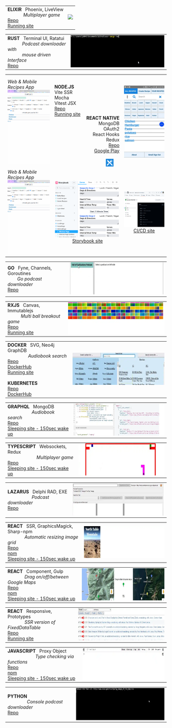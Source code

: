 
[esg_g]: https://github.com/steenhansen/elixir-liveview-snake#s
[esg_w]: https://evening-eyrie-25210-f2edb2eac607.herokuapp.com/Projects-Game/Players-Name

| | |
|-| -|
| **ELIXIR** &nbsp; Phoenix, LiveView <br>&nbsp;&nbsp;&nbsp;&nbsp;&nbsp;&nbsp;&nbsp;&nbsp;&nbsp;&nbsp;&nbsp;&nbsp;&nbsp;_Multiplayer game_<br>   [Repo][esg_g]      <br>  [Running site][esg_w]     |     [<img src="./i/short-elixir.webp" height="100">](https://evening-eyrie-25210-f2edb2eac607.herokuapp.com/images/tall-elixir.webp "Full size video") 


[rpd_g]: https://github.com/steenhansen/rust-podcast-downloader#s

| | |
|-|-|
| **RUST** &nbsp; Terminal UI, Ratatui    <br>&nbsp;&nbsp;&nbsp;&nbsp;&nbsp;&nbsp;&nbsp;&nbsp;&nbsp;&nbsp;&nbsp;&nbsp;_Podcast downloader with_<br>&nbsp;&nbsp;&nbsp;&nbsp;&nbsp;&nbsp;&nbsp;&nbsp;&nbsp;&nbsp;&nbsp;&nbsp;_mouse driven Interface_<br> [Repo][rpd_g]              |[<img src="./i/short-rust.webp" height="100" width="400">](./i/tall-rust.gif "Full size video")  


<table>
 <tr>
    <td width="200"></td>
    <td width="90"></td>
    <td width="90"></td>
    <td width="200"></td>
    </tr>
 <tr>
        <td>
            <i>Web & Mobile Recipes App</i><br>
            <a href="https://evening-eyrie-25210-f2edb2eac607.herokuapp.com/images/tall-phone-web.gif" title="Full size video">
                <img src="./i/tall-phone-web.gif" width="200">
            </a>        
        </td>
        <td><br><b>NODE.JS</b><br>
            Vite SSR<br>
            Mocha<br>
            Vitest JSX<br>
            <a href="https://github.com/steenhansen/type-czech-phone-recipes#s">Repo</a> <br> 
            <a href="https://phone-recipes.herokuapp.com/steenhansen1942/gmail.com">Running&nbsp;site</a><br>
            <br><br><br><br><br><br><br><br><br>
        </td>
        <td align="right">
        <br><br><br><br><br><br><br>
            <b>REACT&nbsp;NATIVE</b><br>
            MongoDB <br> 
            OAuth2<br> 
            React&nbsp;Hooks<br>
            Redux<br>
            <a href="https://github.com/steenhansen/react-native-phone-recipes#s">Repo</a><br>
            <a href="https://play.google.com/store/apps/details?id=com.fonecook3">Google&nbsp;Play</a><br><br>
            <img src="./i/google-icon-48.png" width="24">&nbsp;&nbsp;&nbsp;&nbsp;&nbsp;
        </td>
        <td align="center">
            <a href="https://evening-eyrie-25210-f2edb2eac607.herokuapp.com/images/tall-phone-android.webp" title="Full size video">
                 <img src="./i/tall-phone-android.webp" width="200">
            </a>
        </td>
    </tr>
   <tr>
          <td>
            <i>Web & Mobile Recipes App</i><br>
            <a href="https://evening-eyrie-25210-f2edb2eac607.herokuapp.com/images/tall-phone-web.gif" title="Full size video">
                <img src="./i/tall-phone-web.gif" width="200">
            </a>        
        </td>
        <td colspan="2"  align="center"><picture><img src="./i/storybook.png" width="200">&nbsp;</picture><a href="https://6269af43d179dc004af9a1ec-ltzwmhwlbd.chromatic.com/?path=/story/pages-minimalpage--minimal-page">Storybook site</a></td>
        <td  align="center"><picture><img src="./i/ci-cd.png" width="200"></picture><br><a href="https://github.com/steenhansen/type-czech-phone-recipes/actions/runs/8317745868/job/23219385924">CI/CD site</a></td>
    </tr>
</table>





[gpd_g]: https://github.com/steenhansen/go-podcast-downloader#s

| | |
|-|-|
| **GO** &nbsp; Fyne, Channels, Goroutines    <br>&nbsp;&nbsp;&nbsp;&nbsp;&nbsp;&nbsp;&nbsp;   _Go podcast downloader_<br>    [Repo][gpd_g]    <br>     |     [<img src="./i/short-go.webp" height="100">](https://evening-eyrie-25210-f2edb2eac607.herokuapp.com/images/tall-go.webp "Full size video")  



[brk_g]: https://github.com/steenhansen/rxjs-breakout#s
[brk_w]: https://steenhansen.github.io/gh-pages/

| | |
|-|-|
| **RXJS** &nbsp; Canvas, Immutablejs   <br>&nbsp;&nbsp;&nbsp;&nbsp;&nbsp;&nbsp;&nbsp;&nbsp;&nbsp;&nbsp;&nbsp;_Multi ball breakout game_            <br>    [Repo][brk_g]    <br>   [Running site][brk_w]     |     [<img src="./i/short-rxjs.webp" height="100">](https://evening-eyrie-25210-f2edb2eac607.herokuapp.com/images/tall-rxjs.webp "Full size video")    



[sli_g]: https://github.com/steenhansen/sffaudio-search-docker-compose#s
[swi_d]: https://hub.docker.com/r/steenhansen/sff-audio-search
[sli_w]: http://45.79.183.31/?author=isaac-asimov
[sku_g]: https://github.com/steenhansen/sffaudio-search-kubernetes#s
[sku_d]: https://hub.docker.com/r/steenhansen/sff-audio-kube

| | |
|-|-|
| **DOCKER** &nbsp; SVG, Neo4j GraphDB   <br>&nbsp;&nbsp;&nbsp;&nbsp;&nbsp;&nbsp;&nbsp;&nbsp;&nbsp;&nbsp;&nbsp;&nbsp;&nbsp;&nbsp;&nbsp;&nbsp;&nbsp;_Audiobook search_ <br>[Repo][sli_g]          <br>    [DockerHub][swi_d]    <br>   [Running site][sli_w]   <br><br> **KUBERNETES** <br> [Repo][sku_g]<br>  [DockerHub][sku_d]|     [<img src="./i/short-search.webp" height="100">](https://evening-eyrie-25210-f2edb2eac607.herokuapp.com/images/tall-search.webp "Full size video")    


[sgr_g]: https://github.com/steenhansen/sffaudio-graph-ql#s
[sgr_w]: https://sffaudio-graph-ql.onrender.com/graphiql?operationName=serch_ql&query=query%20serch_ql(%24search_parameter%3A%20String!)%20%7B%0A%20%20search_site_content(search_text%3A%20%24search_parameter)%20%7B%0A%20%20%20%20%20%20...%20on%20ArticlePage%7B%20ID%20headline%20article_post%20%20%20%7D%2C%0A%20%20%20%20...%20on%20MentionPage%7B%20ID%20headline%20mention_post%20%20%20%7D%2C%0A%20%20%20%20...%20on%20RsdMedia%20%7B%20ID%20rsd_post%20resource%0A%20%20%20%20%20%20%20%20%20%20%20%20%20%20%20%20%20%20%20%20%20%20book%7B%20author%20title%20%7D%0A%20%20%20%20%20%20%20%20%20%20%20%20%20%20%20%20%20%20%20%20%20%20podcast%20%7B%20description%20mp3%20length%20episode%20%7D%20%20%20%7D%2C%0A%20%20%20%20...%20on%20SffAudioMedia%20%7B%20ID%20sffaudio_post%20narrator%0A%20%20%20%20%20%20%20%20%20%20%20%20%20%20%20%20%20%20%20%20%20%20%20%20%20%20%20possiblebook%7B%20author%20title%20%7D%0A%20%20%20%20%20%20%20%20%20%20%20%20%20%20%20%20%20%20%20%20%20%20%20%20%20%20%20podcast%20%7B%20description%20mp3%20length%20episode%20%7D%20%20%20%7D%0A%20%20%7D%0A%7D%0A&variables=%7B%0A%20%20%22search_parameter%22%3A%20%22Clarke%22%0A%7D

| | |
|-|-|
| **GRAPHQL** &nbsp; MongoDB   <br>&nbsp;&nbsp;&nbsp;&nbsp;&nbsp;&nbsp;&nbsp;&nbsp;&nbsp;&nbsp;&nbsp;&nbsp;&nbsp;&nbsp;&nbsp;&nbsp;&nbsp;&nbsp;&nbsp;&nbsp;_Audiobook search_ <br>[Repo][sgr_g]          <br>    [Sleeping site - 150sec wake up][sgr_w]     |     [<img src="./i/short-graph.webp" height="100">](https://evening-eyrie-25210-f2edb2eac607.herokuapp.com/images/tall-graph.webp "Full size video")    



[elc_g]: https://github.com/steenhansen/electric-snakes#s
[elc_w]: https://electric-snakes.onrender.com/create-game/#freehosting-wait-for-at-least-150-seconds

| | |
|-|-|
| **TYPESCRIPT** &nbsp; Websockets, Redux <br>&nbsp;&nbsp;&nbsp;&nbsp;&nbsp;&nbsp;&nbsp;&nbsp;&nbsp;&nbsp;&nbsp;&nbsp;&nbsp;&nbsp;&nbsp;&nbsp;&nbsp;&nbsp;&nbsp;&nbsp;&nbsp;&nbsp;&nbsp;&nbsp;_Multiplayer game_ <br>[Repo][elc_g]   <br>    [Sleeping site - 150sec wake up][elc_w]          |     [<img src="./i/short-typescript.gif" height="100">](./i/tall-typescript.gif "Full size video")    


[dsk_g]: https://github.com/steenhansen/podcast-downloader#s

| | |
|-|-|
| **LAZARUS** &nbsp; Delphi RAD, EXE  <br>&nbsp;&nbsp;&nbsp;&nbsp;&nbsp;&nbsp;&nbsp;&nbsp;&nbsp;&nbsp;&nbsp;&nbsp;&nbsp;&nbsp;&nbsp;&nbsp;&nbsp;&nbsp;&nbsp;&nbsp;_Podcast downloader_ <br>[Repo][dsk_g]            |     [<img src="./i/short-delphi.webp" height="100">](https://evening-eyrie-25210-f2edb2eac607.herokuapp.com/images/tall-delphi.webp "Full size video")    


[rhg_g]: https://github.com/steenhansen/react-hover-grid#s
[rhg_n]: https://www.npmjs.com/package/react-hover-grid
[rhg_w]: https://react-hover-grid.onrender.com/#freehosting-wait-for-at-least-150-seconds

| | |
|-|-|
| **REACT** &nbsp; SSR, GraphicsMagick, Sharp-npm  <br>&nbsp;&nbsp;&nbsp;&nbsp;&nbsp;&nbsp;&nbsp;&nbsp;&nbsp;&nbsp;&nbsp;&nbsp;&nbsp;&nbsp;_Automatic resizing image grid_ <br>[Repo][rhg_g]   <br>  [npm][rhg_n] <br>  [Sleeping site - 150sec wake up][rhg_w]          |     [<img src="./i/short-hover.webp" height="100">](https://evening-eyrie-25210-f2edb2eac607.herokuapp.com/images/tall-hover.webp "Full size video")    


[map_g]: https://github.com/steenhansen/gmap-dragdrop-react#s
[map_n]: https://www.npmjs.com/package/gmap-dragdrop-react
[map_w]: https://gmap-dragdrop-examples.onrender.com/maps#freehosting-wait-for-at-least-150-seconds

| | |
|-|-|
| **REACT** &nbsp; Component, Gulp <br>&nbsp;&nbsp;&nbsp;&nbsp;&nbsp;&nbsp;&nbsp;&nbsp;&nbsp;&nbsp;&nbsp;&nbsp;&nbsp;&nbsp;_Drag on/off/between Google Maps_ <br>[Repo][map_g]   <br>  [npm][map_n] <br>  [Sleeping site - 150sec wake up][map_w]          |     [<img src="./i/short-drag.webp" height="100">](https://evening-eyrie-25210-f2edb2eac607.herokuapp.com/images/tall-drag.webp "Full size video")    


[iso_g]: https://github.com/steenhansen/Isomorphic-React-on-Heroku#s
[pod_h]: https://sffaudio.herokuapp.com/podcast/table

| | |
|-|-|
| **REACT** &nbsp; Responsive, Prototypes <br>&nbsp;&nbsp;&nbsp;&nbsp;&nbsp;&nbsp;&nbsp;&nbsp;&nbsp;&nbsp;&nbsp;&nbsp;&nbsp;&nbsp;_SSR version of FixedDataTable_ <br>[Repo][iso_g]   <br>  [Running site][pod_h]          |     [<img src="./i/short-iso.webp" height="100">](https://evening-eyrie-25210-f2edb2eac607.herokuapp.com/images/tall-iso.webp "Full size video")    



[aon_w]: https://type-czech-always-on.onrender.com/#freehosting-wait-for-at-least-150-seconds
[tcz_g]: https://github.com/steenhansen/type-czech#s
[tcz_n]: https://www.npmjs.com/package/type-czech

| | |
|-|-|
| **JAVASCRIPT** &nbsp; Proxy Object <br>&nbsp;&nbsp;&nbsp;&nbsp;&nbsp;&nbsp;&nbsp;&nbsp;&nbsp;&nbsp;&nbsp;&nbsp;&nbsp;&nbsp;&nbsp;&nbsp;&nbsp;&nbsp;&nbsp;&nbsp;&nbsp;&nbsp;&nbsp;_Type checking via functions_ <br>[Repo][tcz_g]   <br>  [npm][tcz_n] <br>  [Sleeping site - 150sec wake up][aon_w]          |     [<img src="./i/tall-czech.webp" height="100">](https://evening-eyrie-25210-f2edb2eac607.herokuapp.com/images/tall-czech.webp "Full size video")    


[ppd_g]: https://github.com/steenhansen/python-podcast-downloader#s

| | |
|-|-|
| **PYTHON**     <br> &nbsp;&nbsp;&nbsp;&nbsp;&nbsp;&nbsp;&nbsp;&nbsp;&nbsp;&nbsp;&nbsp;&nbsp;&nbsp;&nbsp;&nbsp;  _Console podcast downloader_<br>    [Repo][ppd_g]   |     [<img src="./i/short-python.webp" height="100">](./i/tall-python.gif "Full size video")  


[gdo_w]: https://github.com/steenhansen/go-podcast-downloader/raw/main/Gui-Podcast-Downloader.exe.zip
[rec_a]: https://play.google.com/store/apps/details?id=com.fonecook3
[rec_m]: https://github.com/steenhansen/react-native-phone-recipes#fast-start
[rec_g]: https://github.com/steenhansen/type-czech-phone-recipes#fast-start
[rec_w]: https://phone-recipes.herokuapp.com/steenhansen1942/gmail.com
[aon_g]: https://github.com/steenhansen/type-czech-always-on
[can_g]: https://github.com/steenhansen/type-czech-canonical
[can_w]: https://type-czech-canonical.onrender.com/#freehosting-wait-for-at-least-150-seconds
[sms_g]: https://github.com/steenhansen/crash-sms
[lbl_g]: https://github.com/steenhansen/rxjs-label-maker
[lbl_w]: https://steenhansen.github.io/rxjs-label-maker/
[drg_g]: https://github.com/steenhansen/rxjs-drag-n-drop
[drg_w]: https://steenhansen.github.io/rxjs-drag-n-drop/
[aut_c]: https://codepen.io/steen-hansen/pen/XWEXYgQ
[ctd_g]: https://github.com/steenhansen/clojure-text-diff
[mon_g]: https://gist.github.com/steenhansen/f9a9e9eee2fd563e378d8ddfce98cf0a
[val_g]: https://gist.github.com/steenhansen/5a0dbad5388a79ebb900b257fc7a129c
[ram_g]: https://gist.github.com/steenhansen/3e8c320725c6196c9a259661473dec42
[php_a]: https://gist.github.com/steenhansen/6b15623db6139c429c4fdf6f46ae9745
[rnt_g]: https://github.com/steenhansen/react-native-google-signin-verified
[sli_m]: http://45.79.183.31/?book=sci-fi-private-eye&author=isaac-asimov,robert-silverberg,poul-anderson,fred-saberhagen,edward-wellen,philip-k-dick
[sli_r]: http://45.79.183.31/?book=beyond-lies-the-wub&author=philip-k-dick&view=rsd&choice=1
[swi_g]: https://github.com/steenhansen/sffaudio-search-docker-run
[sgr_j]: https://sffaudio-graph-ql.onrender.com/graphql?operationName=serch_ql&query=%0Aquery%20serch_ql(%24search_parameter%3A%20String!)%20%7B%0A%20search_site_content(search_text%3A%20%24search_parameter)%20%7B%0A%20...%20on%20ArticlePage%7B%20ID%20headline%20article_post%20%7D%2C%0A%20...%20on%20MentionPage%7B%20ID%20headline%20mention_post%20%7D%2C%0A%20...%20on%20RsdMedia%20%7B%20ID%20rsd_post%20resource%0A%20book%20%7B%20author%20title%20%7D%0A%20podcast%20%7B%20description%20mp3%20length%20episode%20%7D%20%7D%2C%0A%20...%20on%20SffAudioMedia%20%7B%20ID%20sffaudio_post%20narrator%20about%0A%20possiblebook%7B%20author%20title%20%7D%0A%20podcast%20%7B%20description%20mp3%20length%20episode%20%7D%20%7D%2C%0A%20...%20on%20PdfMedia%20%7B%20ID%0A%20book%20%7B%20author%20title%20%7D%0A%20issues%20%7B%20url%20publisher%20pages%20%7D%20%7D%0A%20%7D%0A%7D%20&variables=%7B%20%22search_parameter%22%3A%20%22clarke%22%7D
[rsd_h]: https://sffaudio.herokuapp.com/rsd/table
[pod_s]: https://docs.google.com/spreadsheets/d/1cWtA1AaY83cBuU_6vt64adDeR-dfT-X1U5VgvCRVMAg/edit#gid=0
[rsd_s]: https://docs.google.com/spreadsheets/d/1VFMgWy6wmTkFIpeNW-NkZdWmpz5iZcuULgMpjn8_QgU/edit#gid=0
[pod_w]: https://www.sffaudio.com/the-sffaudio-podcast/
[rsd_w]: https://www.sffaudio.com/reading-short-and-deep/
[dsk_w]: https://github.com/steenhansen/podcast-downloader/raw/master/podcast-downloader-exes.zip
[rhg_e]: https://github.com/steenhansen/react-hover-grid-examples
[map_e]: https://github.com/steenhansen/gmap-dragdrop-examples
[php_g]: https://github.com/steenhansen/php-google-api-example
[ang_g]: https://github.com/steenhansen/sffaudio-podcasts-angular

